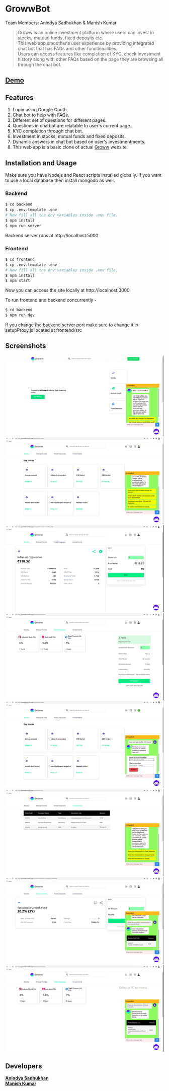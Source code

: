 # GrowwBot

Team Members: Anindya Sadhukhan &amp; Manish Kumar

> Groww is an online investment platform where users can invest in stocks, mututal funds, fixed deposits etc. \
> This web app smoothens user experience by providing integrated chat bot that has FAQs and other functionalities. \
> Users can access features like completion of KYC, check investment history along with other FAQs based on the page they are browsing all through the chat bot.
 
## [Demo](https://youtu.be/q7-mkxzhY9Q)

## Features

1. Login using Google Oauth.
2. Chat bot to help with FAQs.
3. Different set of questions for different pages.
4. Questions in chatbot are relatable to user's current page.
5. KYC completion through chat bot.
6. Investment in stocks, mutual funds and fixed deposits.
7. Dynamic answers in chat bot based on user's investmentments. 
8. This web app is a basic clone of actual [Groww](https://groww.in/) website. 

## Installation and Usage

Make sure you have Nodejs and React scripts installed globally.
If you want to use a local database then install mongodb as well.

### Backend

```sh
$ cd backend
$ cp .env.template .env
# Now fill all the env variables inside .env file.
$ npm install
$ npm run server
```
Backend server runs at http://localhost:5000

### Frontend

```sh
$ cd frontend
$ cp .env.template .env
# Now fill all the env variables inside .env file.
$ npm install
$ npm start
```
Now you can access the site locally at http://localhost:3000

To run frontend and backend concurrently -
```sh
$ cd backend
$ npm run dev
```
If you change the backend server port make sure to change it in setupProxy.js located at frontend/src


## Screenshots

![Dashboard](/screenshots/1.png)
![Dashboard](/screenshots/2.png)
![Dashboard](/screenshots/3.png)
![Dashboard](/screenshots/4.png)
![Dashboard](/screenshots/5.png)
![Dashboard](/screenshots/6.png)
![Dashboard](/screenshots/7.png)
![Dashboard](/screenshots/8.png)

## Developers

**[Anindya Sadhukhan](https://github.com/Anindya99)** \
**[Manish Kumar](https://gitlab.crio.do/manishgiri562)**
